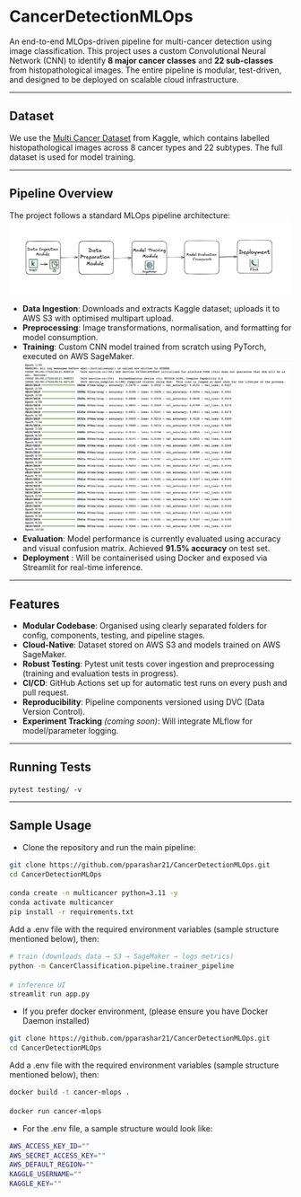 # CancerDetectionMLOps

An end-to-end MLOps-driven pipeline for multi-cancer detection using image classification. This project uses a custom Convolutional Neural Network (CNN) to identify **8 major cancer classes** and **22 sub-classes** from histopathological images. The entire pipeline is modular, test-driven, and designed to be deployed on scalable cloud infrastructure.

---

## Dataset

We use the [Multi Cancer Dataset](https://www.kaggle.com/datasets/obulisainaren/multi-cancer) from Kaggle, which contains labelled histopathological images across 8 cancer types and 22 subtypes. The full dataset is used for model training.

---

## Pipeline Overview

The project follows a standard MLOps pipeline architecture: ![Workflow Diagram](assets/workflow.png)


- **Data Ingestion**: Downloads and extracts Kaggle dataset; uploads it to AWS S3 with optimised multipart upload.
- **Preprocessing**: Image transformations, normalisation, and formatting for model consumption.
- **Training**: Custom CNN model trained from scratch using PyTorch, executed on AWS SageMaker.
![Workflow Diagram](assets/SageMaker_training.png)
- **Evaluation**: Model performance is currently evaluated using accuracy and visual confusion matrix. Achieved **91.5% accuracy** on test set.
- **Deployment** : Will be containerised using Docker and exposed via Streamlit for real-time inference.

---

## Features

- **Modular Codebase**: Organised using clearly separated folders for config, components, testing, and pipeline stages.
- **Cloud-Native**: Dataset stored on AWS S3 and models trained on AWS SageMaker.
- **Robust Testing**: Pytest unit tests cover ingestion and preprocessing (training and evaluation tests in progress).
- **CI/CD**: GitHub Actions set up for automatic test runs on every push and pull request.
- **Reproducibility**: Pipeline components versioned using DVC (Data Version Control).
- **Experiment Tracking** *(coming soon)*: Will integrate MLflow for model/parameter logging.

---

## Running Tests

`pytest testing/ -v`

--- 

## Sample Usage

- Clone the repository and run the main pipeline: 

```bash
git clone https://github.com/pparashar21/CancerDetectionMLOps.git
cd CancerDetectionMLOps

conda create -n multicancer python=3.11 -y
conda activate multicancer
pip install -r requirements.txt
```
Add a .env file with the required environment variables (sample structure mentioned below), then:

```bash
# train (downloads data → S3 → SageMaker → logs metrics)
python -m CancerClassification.pipeline.trainer_pipeline

# inference UI
streamlit run app.py
```

- If you prefer docker environment, (please ensure you have Docker Daemon installed)

```bash
git clone https://github.com/pparashar21/CancerDetectionMLOps.git
cd CancerDetectionMLOps
```
Add a .env file with the required environment variables (sample structure mentioned below), then:

```bash
docker build -t cancer-mlops .

docker run cancer-mlops
```

- For the .env file, a sample structure would look like:

```bash
AWS_ACCESS_KEY_ID=""
AWS_SECRET_ACCESS_KEY=""
AWS_DEFAULT_REGION=""
KAGGLE_USERNAME=""
KAGGLE_KEY=""
```

